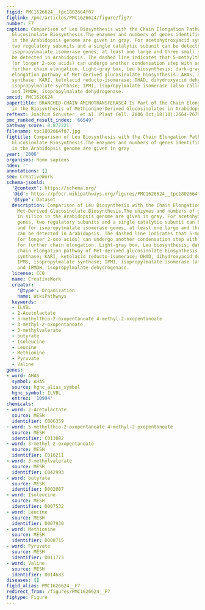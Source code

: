 ```yaml
---
figid: PMC1626624__tpc1802664f07
figlink: /pmc/articles/PMC1626624/figure/fig7/
number: F7
caption: Comparison of Leu Biosynthesis with the Chain Elongation Pathway of Met-Derived
  Glucosinolate Biosynthesis.The enzymes and numbers of genes identified in silico
  in the Arabidopsis genome are given in gray. For acetohydroxyacid synthase genes,
  two regulatory subunits and a single catalytic subunit can be detected, and for
  isopropylmalate isomerase genes, at least one large and three small subunits can
  be detected in Arabidopsis. The dashed line indicates that 5-methylthio-2-oxopentanoate
  (or longer 2-oxo acids) can undergo another condensation step with acetyl-CoA for
  further chain elongation. Light-gray box, Leu biosynthesis; dark-gray box, chain
  elongation pathway of Met-derived glucosinolate biosynthesis. AHAS, acetohydroxyacid
  synthase; KARI, ketolacid reducto-isomerase; DHAD, dihydroxyacid dehydratase; IPMS,
  isopropylmalate synthase; IPMI, isopropylmalate isomerase (also called dehydratase);
  and IPMDH, isopropylmalate dehydrogenase.
pmcid: PMC1626624
papertitle: BRANCHED-CHAIN AMINOTRANSFERASE4 Is Part of the Chain Elongation Pathway
  in the Biosynthesis of Methionine-Derived Glucosinolates in Arabidopsis.
reftext: Joachim Schuster, et al. Plant Cell. 2006 Oct;18(10):2664-2679.
pmc_ranked_result_index: '66549'
pathway_score: 0.877221
filename: tpc1802664f07.jpg
figtitle: Comparison of Leu Biosynthesis with the Chain Elongation Pathway of Met-Derived
  Glucosinolate Biosynthesis.The enzymes and numbers of genes identified in silico
  in the Arabidopsis genome are given in gray
year: '2006'
organisms: Homo sapiens
ndex: ''
annotations: []
seo: CreativeWork
schema-jsonld:
  '@context': https://schema.org/
  '@id': https://pfocr.wikipathways.org/figures/PMC1626624__tpc1802664f07.html
  '@type': Dataset
  description: Comparison of Leu Biosynthesis with the Chain Elongation Pathway of
    Met-Derived Glucosinolate Biosynthesis.The enzymes and numbers of genes identified
    in silico in the Arabidopsis genome are given in gray. For acetohydroxyacid synthase
    genes, two regulatory subunits and a single catalytic subunit can be detected,
    and for isopropylmalate isomerase genes, at least one large and three small subunits
    can be detected in Arabidopsis. The dashed line indicates that 5-methylthio-2-oxopentanoate
    (or longer 2-oxo acids) can undergo another condensation step with acetyl-CoA
    for further chain elongation. Light-gray box, Leu biosynthesis; dark-gray box,
    chain elongation pathway of Met-derived glucosinolate biosynthesis. AHAS, acetohydroxyacid
    synthase; KARI, ketolacid reducto-isomerase; DHAD, dihydroxyacid dehydratase;
    IPMS, isopropylmalate synthase; IPMI, isopropylmalate isomerase (also called dehydratase);
    and IPMDH, isopropylmalate dehydrogenase.
  license: CC0
  name: CreativeWork
  creator:
    '@type': Organization
    name: WikiPathways
  keywords:
  - ILVBL
  - 2-Acetolactate
  - 5-methylthio-2-oxopentanoate 4-methyl-2-oxopentanoate
  - 3-methyl-2-oxopentanoate
  - 3-methylvalerate
  - butyrate
  - Isoleucine
  - Leucine
  - Methionine
  - Pyruvate
  - Valine
genes:
- word: AHAS
  symbol: AHAS
  source: hgnc_alias_symbol
  hgnc_symbol: ILVBL
  entrez: '10994'
chemicals:
- word: 2-Acetolactate
  source: MESH
  identifier: C006359
- word: 5-methylthio-2-oxopentanoate 4-methyl-2-oxopentanoate
  source: MESH
  identifier: C013082
- word: 3-methyl-2-oxopentanoate
  source: MESH
  identifier: C016211
- word: 3-methylvalerate
  source: MESH
  identifier: C042993
- word: butyrate
  source: MESH
  identifier: D002087
- word: Isoleucine
  source: MESH
  identifier: D007532
- word: Leucine
  source: MESH
  identifier: D007930
- word: Methionine
  source: MESH
  identifier: D008715
- word: Pyruvate
  source: MESH
  identifier: D011773
- word: Valine
  source: MESH
  identifier: D014633
diseases: []
figid_alias: PMC1626624__F7
redirect_from: /figures/PMC1626624__F7
figtype: Figure
---
```

